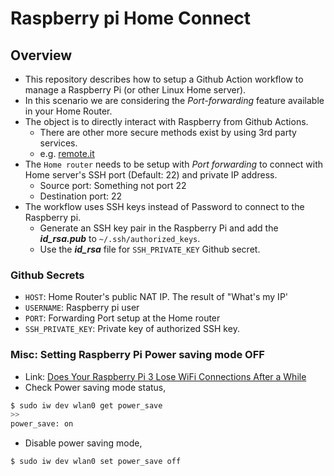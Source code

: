 # Raspberry pi Home Connect

## Overview
- This repository describes how to setup a Github Action workflow to manage a Raspberry Pi (or other Linux Home server).
- In this scenario we are considering the _Port-forwarding_ feature available in your Home Router.
- The object is to directly interact with Raspberry from Github Actions.
    - There are other more secure methods exist by using 3rd party services.
    - e.g. [remote.it](https://remote.it/)
- The `Home router` needs to be setup with _Port forwarding_ to connect with Home server's SSH port (Default: 22) and private IP address.
    - Source port: Something not port 22
    - Destination port: 22
- The workflow uses SSH keys instead of Password to connect to the Raspberry pi.
    - Generate an SSH key pair in the Raspberry Pi and add the _**id_rsa.pub**_ to `~/.ssh/authorized_keys`.
    - Use the _**id_rsa**_ file for `SSH_PRIVATE_KEY` Github secret.

### Github Secrets
- `HOST`: Home Router's public NAT IP. The result of "What's my IP'
- `USERNAME`: Raspberry pi user
- `PORT`: Forwarding Port setup at the Home router
- `SSH_PRIVATE_KEY`: Private key of authorized SSH key.

### Misc: Setting Raspberry Pi Power saving mode OFF
- Link: [Does Your Raspberry Pi 3 Lose WiFi Connections After a While](http://qdosmsq.dunbar-it.co.uk/blog/2016/03/does-your-raspberry-pi-3-lose-wifi-connections-after-a-while/)
- Check Power saving mode status,
```bash
$ sudo iw dev wlan0 get power_save
>>
power_save: on
```
- Disable power saving mode,
```bash
$ sudo iw dev wlan0 set power_save off
```
